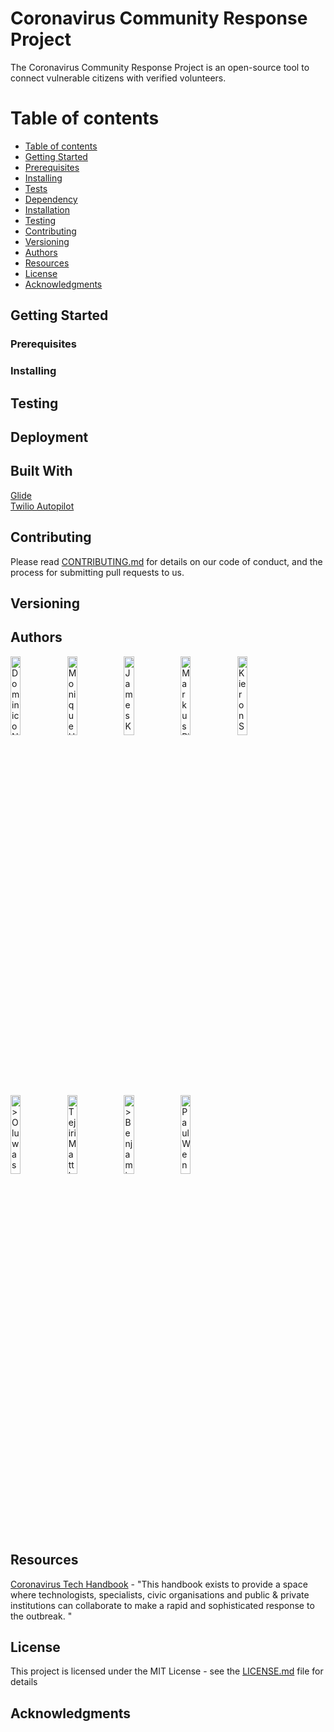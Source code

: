 # Coronavirus Community Response Project

The Coronavirus Community Response Project is an open-source tool to connect vulnerable citizens with verified volunteers.

Table of contents
=================

<!--ts-->
   * [Table of contents](#table-of-contents)
   * [Getting Started](#getting-started)
   * [Prerequisites](#prerequisites)
   * [Installing](#installing)
   * [Tests](#tests)
   * [Dependency](#dependency)
   * [Installation](#installation)
   * [Testing](#testing)
   * [Contributing](#contributing)
   * [Versioning](#versioning)
   * [Authors](#authors)
   * [Resources](#resources)
   * [License](#license)
   * [Acknowledgments](#acknowledgments)
<!--te-->

## Getting Started

### Prerequisites

### Installing

## Testing

## Deployment

## Built With

[Glide](https://go.glideapps.com/)<br/>
[Twilio Autopilot](https://www.twilio.com/autopilot)

## Contributing

Please read [CONTRIBUTING.md](https://github.com/dominiconorton/coronavirus-community-response-project/blob/master/CONTRIBUTING.md) for details on our code of conduct, and the process for submitting pull requests to us.

## Versioning


## Authors

<img src="s3://covid-19-response/Dominic Norton.jpg" alt="Dominico Norton" width="18%"></img><img src="s3://covid-19-response/Monique Ho.jpg" alt="Monique Ho" width="18%"></img><img src="s3://covid-19-response/placeholder.jpg" alt="James Kaguima" width="18%"></img></img><img src="s3://covid-19-response/placeholder.jpg" alt="Markus Pilkington" width="18%"></img></img><img src="s3://covid-19-response/placeholder.jpg" alt="Kieron Scully" width="18%"></img><img src="s3://covid-19-response/placeholder.jpg" alt=">Oluwaseun Adebambo" width="18%"></img></img><img src="s3://covid-19-response/placeholder.jpg" alt="Tejiri Matthew" width="18%"></img></img><img src="s3://covid-19-response/placeholder.jpg" alt=">Benjamin Ikeji" width="18%"></img></img><img src="s3://covid-19-response/Paul Wennekes.jpg" alt="Paul Wennekes" width="18%"></img>

## Resources

[Coronavirus Tech Handbook](https://coronavirustechhandbook.com) - "This handbook exists to provide a space where technologists, specialists, civic organisations and public & private institutions can collaborate to make a rapid and sophisticated response to the outbreak. "

## License

This project is licensed under the MIT License - see the [LICENSE.md](https://github.com/dominiconorton/coronavirus-community-response-project/blob/master/LICENSE) file for details

## Acknowledgments

